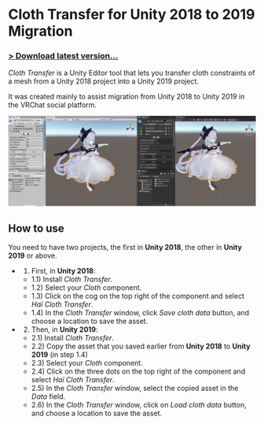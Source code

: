 # Cloth Transfer for Unity 2018 to 2019 Migration

### [> Download latest version...](https://github.com/hai-vr/unity-2018-2019-cloth-transfer/releases)

*Cloth Transfer* is a Unity Editor tool that lets you transfer cloth constraints of a mesh from a Unity 2018 project into a Unity 2019 project.

It was created mainly to assist migration from Unity 2018 to Unity 2019 in the VRChat social platform.

![](https://github.com/hai-vr/unity-2018-2019-cloth-transfer/raw/z-res-pictures/Documentation/illustration.gif)

## How to use

You need to have two projects, the first in **Unity 2018**, the other in **Unity 2019** or above.

- 1) First, in **Unity 2018**:
  - 1.1) Install *Cloth Transfer*.
  - 1.2) Select your *Cloth* component.
  - 1.3) Click on the cog on the top right of the component and select *Haï Cloth Transfer*.
  - 1.4) In the *Cloth Transfer* window, click *Save cloth data* button, and choose a location to save the asset.

- 2) Then, in **Unity 2019**:
    - 2.1) Install *Cloth Transfer*.
    - 2.2) Copy the asset that you saved earlier from **Unity 2018** to **Unity 2019** (in step 1.4)
    - 2.3) Select your *Cloth* component.
    - 2.4) Click on the three dots on the top right of the component and select *Haï Cloth Transfer*.
    - 2.5) In the *Cloth Transfer* window, select the copied asset in the *Data* field.
    - 2.6) In the *Cloth Transfer* window, click on *Load cloth data* button, and choose a location to save the asset.
